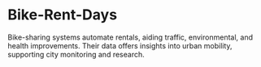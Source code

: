 # Bike-Rent-Days
Bike-sharing systems automate rentals, aiding traffic, environmental, and health improvements. Their data offers insights into urban mobility, supporting city monitoring and research.

